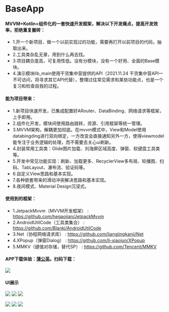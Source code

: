 # BaseApp 

#### MVVM+Kotlin+组件化的一套快速开发框架，解决以下开发痛点，提高开发效率，拒绝重复搬砖：

* 1.开一个新项目、做一个以前实现过的功能，需要再打开以前项目的代码，抽取出来。
* 2.工具类杂乱无章，用到什么再去找。
* 3.项目耦合度高，可复用性低。没有分模块，没有一个好用、全面的Base模块。
* 4.演示模块lib_main使用干货集中营提供的API（2021.11.24 干货集中营API一不可访问，将寻求其它API代替），整理过往常见需求和某些功能点，也是一个复习和检查自我的过程。



#### 能为项目带来：
* 1.新项目快速开发，已集成配置好ARouter、DataBinding、网络请求等框架，上手即用。
* 2.组件化开发，模块间使用路由跳转，资源、引用框架等统一管理。
* 3.MVVM架构，解耦更加彻底。在mvvm模式中，View和Model使用databingding进行双向绑定，一方改变会直接通知另外一方，使得viewmodel能专注于业务逻辑的处理，而不需要去关心ui刷新。
* 4.封装常用工具类：Glide图片加载、刘海屏区域高度、弹窗、软键盘工具类等。
* 5.开发中常见功能实现：刷新、加载更多、RecyclerView多布局、轮播图、扫码、TabLayout、瀑布流、验证码等。
* 6.自定义View思路和基本实现。
* 7.各种嵌套带来的滑动冲突解决思路和基本实现。
* 8.夜间模式、Material Design沉浸式。


#### 使用到的框架：

* 1.JetpackMvvm（MVVM开发框架） : https://github.com/hegaojian/JetpackMvvm
* 2.AndroidUtilCode（工具类集合） : https://github.com/Blankj/AndroidUtilCode
* 3.Net（协程网络请求库） : https://github.com/liangjingkanji/Net
* 4.XPopup（弹窗Dialog） : https://github.com/li-xiaojun/XPopup
* 5.MMKV（键值对存储，替代SP） : https://github.com/Tencent/MMKV


#### APP下载体验：[蒲公英](https://www.pgyer.com/2qC1)。扫码下载：
 
![](picture/download_code.png)



#### UI展示

![](picture/1.jpg) ![](picture/2.jpg) ![](picture/3.jpg)


![](picture/4.jpg) ![](picture/5.jpg) ![](picture/6.jpg)

